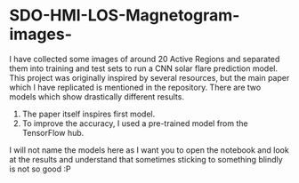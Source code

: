 # SDO-HMI-LOS-Magnetogram-images-
I have collected some images of around 20 Active Regions and separated them into training and test sets to run a CNN solar flare prediction model.
This project was originally inspired by several resources, but the main paper which I have replicated is mentioned in the repository.
There are two models which show drastically different results. 
1. The paper itself inspires first model.
2. To improve the accuracy, I used a pre-trained model from the TensorFlow hub.
   
 I will not name the models here as I want you to open the notebook and look at the results and understand that sometimes sticking to something blindly is not so good :P
